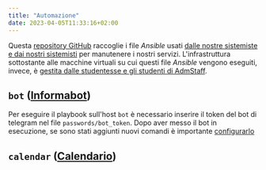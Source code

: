 ```yaml
---
title: "Automazione"
date: 2023-04-05T11:33:16+02:00
---
```


Questa [repository GitHub](https://github.com/csunibo/infrastructure) raccoglie
i file _Ansible_ usati [dalle nostre sistemiste e dai nostri
sistemisti](https://github.com/orgs/csunibo/teams/sistemisti) per manutenere i
nostri servizi. L'infrastruttura sottostante alle macchine virtuali su cui
questi file _Ansible_ vengono eseguiti, invece, è [gestita dalle studentesse e
gli studenti di AdmStaff](https://students.cs.unibo.it/wiki/).

## `bot` ([Informabot](../../bot/informabot))

Per eseguire il playbook sull'host `bot` è necessario inserire il token del bot
di telegram nel file `passwords/bot_token`. Dopo aver messo il bot in esecuzione,
se sono stati aggiunti nuovi comandi è importante
[configurarlo](../../bot/informabot#configurazione)

## `calendar` ([Calendario](../../applicativi-web/calendario))
